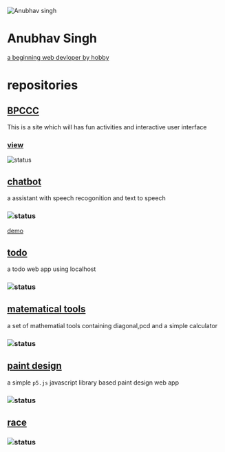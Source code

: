 ![Anubhav singh](https://avatars.githubusercontent.com/u/68738228?s=400&u=fd229e58a7fd6910a4910bad5c0920972eaf2f4d&v=4)
# Anubhav Singh
[a beginning web devloper by hobby](https://github.com/AnubhavSingh0708)
# repositories 
## [BPCCC](https://github.com/AnubhavSingh0708/BPCCC)
This is a site which will has fun activities and interactive user interface 
### [view](https://anubhavsingh0708.github.io/BPCCC/)
![status](https://img.shields.io/static/v1?label=status&message=some%20glitches%20should%20be%20fixed&color=ybrightgreen)
## [chatbot](https://github.com/AnubhavSingh0708/Chatbot) 
a assistant with speech recogonition and text to speech
### ![status](https://img.shields.io/static/v1?label=status&message=some%20glitches%20should%20be%20fixed&color=ybrightgreen)
[demo](https://anubhavsingh0708.github.io/Chatbot/)
## [todo](https://github.com/AnubhavSingh0708/todo) 
a todo web app using localhost
### ![status](https://img.shields.io/static/v1?label=status&message=almost%20done&color=ybrightgreen)
## [matematical tools](https://github.com/AnubhavSingh0708/mathematical-tools)
a set of mathematial tools containing diagonal,pcd and a simple calculator
### ![status](https://img.shields.io/static/v1?label=status&message=delopment%20in%20prodress&color=ybrightgreen)
## [paint design](https://github.com/AnubhavSingh0708/paint-design)
a simple `p5.js` javascript library based paint design web app
### ![status](https://img.shields.io/static/v1?label=status&message=some%20glitches%20should%20be%20fixed&color=ybrightgreen) 
## [race](https://github.com/AnubhavSingh0708/race)
### ![status](https://img.shields.io/static/v1?label=status&message=delopment%20in%20prodress&color=ybrightgreen)
